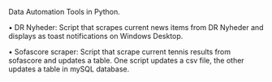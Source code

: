 Data Automation Tools in Python. 

• DR Nyheder: Script that scrapes current news items from DR Nyheder and displays as toast notifications on Windows Desktop.

• Sofascore scraper: Script that scrape current tennis results from sofascore and updates a table. One script updates a csv file, the other updates a table in mySQL database.
